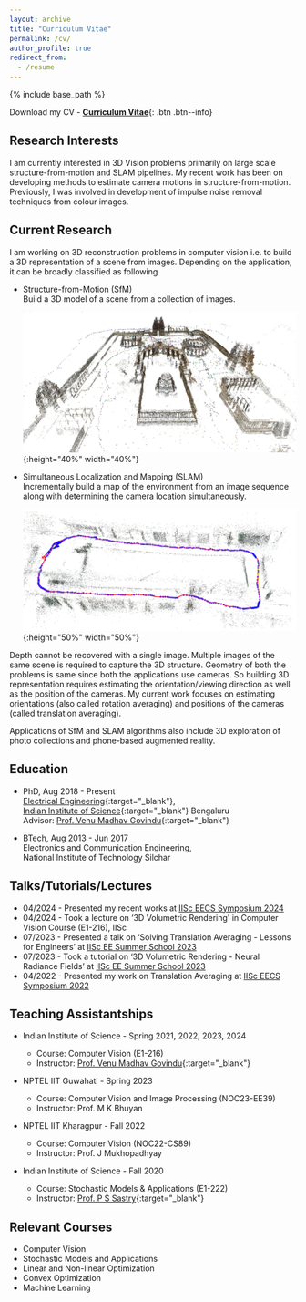 ```yaml
---
layout: archive
title: "Curriculum Vitae"
permalink: /cv/
author_profile: true
redirect_from:
  - /resume
---
```


{% include base_path %}

Download my CV - [__Curriculum Vitae__](\files\LM_Resume.pdf){: .btn .btn--info}

Research Interests
------
I am currently interested in 3D Vision problems primarily on large scale structure-from-motion and SLAM pipelines. My recent work has been on developing methods to estimate camera motions in structure-from-motion. Previously, I was involved in development of impulse noise removal techniques from colour images.

<!--* Research Interests - Machine Learning
* Other Learning Interests - ... -->

<!--
[Publications](https://dbp1994.github.io/publications/){:target="_blank"}
------

  <ul>{% for post in site.publications reversed %}
    {% include archive-single-cv.html %}
  {% endfor %}</ul>
--->

Current Research
------
I am working on 3D reconstruction problems in computer vision i.e. to build a 3D representation of a scene from images. Depending on the application, it can be broadly classified as following
- Structure-from-Motion (SfM)<br>
  Build a 3D model of a scene from a collection of images.
  
  ![SfM Model](\images\Vitthala1.jpg){:height="40%" width="40%"}
  
- Simultaneous Localization and Mapping (SLAM)<br>
  Incrementally build a map of the environment from an image sequence along with determining the camera location simultaneously.
  
  ![SLAM Map](\images\Map.png){:height="50%" width="50%"}<br>

Depth cannot be recovered with a single image. Multiple images of the same scene is required to capture the 3D structure. Geometry of both the problems is same since both the applications use cameras. So building 3D representation requires estimating the orientation/viewing direction as well as the position of the cameras. My current work focuses on estimating orientations (also called rotation averaging) and positions of the cameras (called translation averaging). 

Applications of SfM and SLAM algorithms also include 3D exploration of photo collections and phone-based augmented reality.

<!--
Publications
------

- **L. Manam**, V.M. Govindu, “Fusing directions and displacements in translation averaging,'' International Conference on 3D Vision (3DV), 2024
- **L. Manam**, V.M. Govindu, “Sensitivity in translation averaging,'' Neural Information Processing Systems (NeurIPS), 2023 [[project page](https://ee.iisc.ac.in/cvlab/research/tasensitivity/){:target="_blank"}]
- C. Sidhartha, **L. Manam**, V.M. Govindu, “Adaptive annealing for robust geometric estimation,'' IEEE/CVF Conference on Computer Vision and Pattern Recognition (CVPR), pp. 21929-21939, 2023 [[project page](https://ee.iisc.ac.in/cvlab/research/adanroge/){:target="_blank"}]
- **L. Manam**, V.M. Govindu, “Correspondence reweighted translation averaging," European Conference on Computer Vision (ECCV), pp. 56-72, 2022 [[project page](https://ee.iisc.ac.in/cvlab/research/creta/){:target="_blank"}]
- A. Roy, **L. Manam**, R.H. Laskar, “Removal of `Salt & Pepper' noise from color images using adaptive fuzzy technique based on histogram estimation," Multimedia Tools and Applications, vol. 79, no. 47, pp. 34851-34873, Dec. 2020
- A. Roy, **L. Manam** and R.H. Laskar, “Region adaptive fuzzy filter: an approach for removal of random valued impulse noise,” IEEE Transactions on Industrial Electronics, vol. 65, no. 9, pp. 7268-7278, Sept. 2018
- **L. Manam**, A. Roy, R. H. Laskar and F. A. Talukdar, “Removal of fixed valued impulse noise using global noise statistics based adaptive histogram fuzzy filter,” TENCON 2017 - IEEE Region 10 Conference, pp. 2231-2235, 2017
- A. Roy, J. Singha, **L. Manam**, R.H. Laskar, “Combination of adaptive vector median filter and weighted mean filter for removal of high density impulse noise from color images,” IET Image Processing, vol. 11, no. 6, pp. 352-361, Jan. 2017
--->

Education
------
* PhD, Aug 2018 - Present<br>
[Electrical Engineering](https://ee.iisc.ac.in/){:target="_blank"},<br>
[Indian Institute of Science](https://iisc.ac.in/){:target="_blank"} Bengaluru<br>
Advisor: [Prof. Venu Madhav Govindu](https://ee.iisc.ac.in/venu-madhav-govindu/){:target="_blank"}

* BTech, Aug 2013 - Jun 2017<br>
Electronics and Communication Engineering,<br>
National Institute of Technology Silchar

<!--
Work experience
------

* September 2017 - July 2018: Project Assistant
  * [Department of Electrical Engineering](http://www.ee.iisc.ac.in){:target="_blank"}
  * Mentors: [Dr. Prasanta Kumar Ghosh](http://www.ee.iisc.ac.in/faculty/prasantg/index.php){:target="_blank"}
  * Project Details:
--->

Talks/Tutorials/Lectures
------
* 04/2024 - Presented my recent works at [IISc EECS Symposium 2024](https://eecs.iisc.ac.in/EECS2024/)
* 04/2024 - Took a lecture on ‘3D Volumetric Rendering' in Computer Vision Course (E1-216), IISc
* 07/2023 - Presented a talk on ‘Solving Translation Averaging - Lessons for Engineers’ at [IISc EE Summer School 2023](https://ee.iisc.ac.in/summerschool2023/)
* 07/2023 - Took a tutorial on ‘3D Volumetric Rendering - Neural Radiance Fields’ at [IISc EE Summer School 2023](https://ee.iisc.ac.in/summerschool2023/)
* 04/2022 - Presented my work on Translation Averaging at [IISc EECS Symposium 2022](https://eecs.iisc.ac.in/EECS2022/student_abstracts.html#lalit_ee)

Teaching Assistantships
------

* Indian Institute of Science - Spring 2021, 2022, 2023, 2024
  * Course: Computer Vision (E1-216)
  * Instructor: [Prof. Venu Madhav Govindu](https://ee.iisc.ac.in/~venu/){:target="_blank"}

* NPTEL IIT Guwahati - Spring 2023
  * Course: Computer Vision and Image Processing (NOC23-EE39)
  * Instructor: Prof. M K Bhuyan

* NPTEL IIT Kharagpur - Fall 2022
  * Course: Computer Vision (NOC22-CS89)
  * Instructor: Prof. J Mukhopadhyay

* Indian Institute of Science - Fall 2020
  * Course: Stochastic Models & Applications (E1-222)
  * Instructor: [Prof. P S Sastry](https://ee.iisc.ac.in/sastry-p-s/){:target="_blank"}

Relevant Courses
------
* Computer Vision
* Stochastic Models and Applications
* Linear and Non-linear Optimization
* Convex Optimization
* Machine Learning

<!--
[Projects](https://dbp1994.github.io/projects/){:target="_blank"}
------

  <ul>{% for post in site.projects reversed %}
    {% include archive-single-cv.html %}
  {% endfor %}</ul>
-->
<!-- Professional services
------
* Reviewer for [NeurIPS '20](https://neurips.cc/Conferences/2020)
-- >

<!-- Talks
======
  <ul>{% for post in site.talks %}
    {% include archive-single-talk-cv.html %}
  {% endfor %}</ul>
  
Teaching
======
  <ul>{% for post in site.teaching %}
    {% include archive-single-cv.html %}
  {% endfor %}</ul>
  
Service and leadership
======
* Currently signed in to 43 different slack teams
 -->
